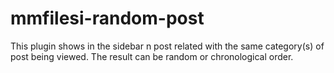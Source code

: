 mmfilesi-random-post
====================

This plugin shows in the sidebar n post related with the same category(s) of post being viewed. The result can be random or chronological order.